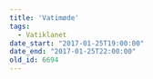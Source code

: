 ```yaml
---
title: 'Vatimøde'
tags:
  - Vatiklanet
date_start: "2017-01-25T19:00:00"
date_end: "2017-01-25T22:00:00"
old_id: 6694
---
```

